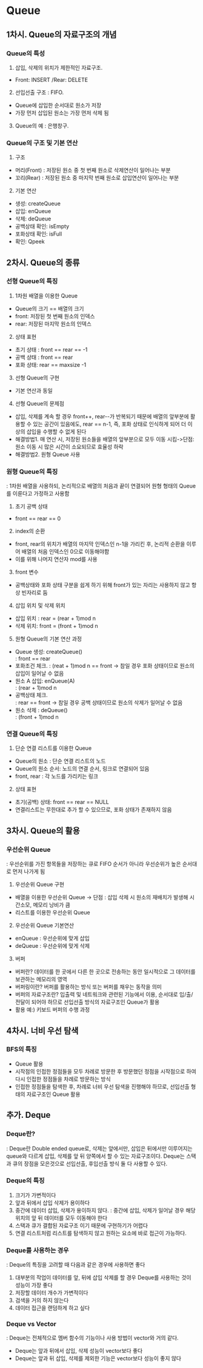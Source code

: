 # Queue

## 1차시. Queue의 자료구조의 개념

### Queue의 특성

1. 삽입, 삭제의 위치가 제한적인 자료구조. 
- Front: INSERT /Rear: DELETE
2.  선입선출 구조 : FIFO. 
- Queue에 삽입한 순서대로 원소가 저장
- 가장 먼저 삽입된 원소는 가장 먼저 삭제 됨
3. Queue의 예 : 은행창구. 

### Queue의 구조 및 기본 연산

1. 구조
- 머리(Front) : 저장된 원소 중 첫 번째 원소로 삭제연산이 일어나는 부분
- 꼬리(Rear) : 저장된 원소 중 마지막 번째 원소로 삽입연산이 일어나는 부분

2. 기본 연산
- 생성: createQueue 
- 삽입: enQueue 
- 삭제: deQueue 
- 공백상태 확인: isEmpty 
- 포화상태 확인: isFull 
- 확인: Qpeek

## 2차시. Queue의 종류

### 선형 Queue의 특징

1. 1차원 배열을 이용한 Queue
- Queue의 크기 == 배열의 크기
- front: 저장된 첫 번째 원소의 인덱스
- rear: 저장된 마지막 원소의 인덱스

2. 상태 표현
- 초기 상태 : front == rear == -1
- 공백 상태 : front == rear
- 포화 상태: rear == maxsize -1

3. 선형 Queue의 구현
- 기본 연산과 동일

4. 선형 Queue의 문제점
- 삽입, 삭제를 계속 할 경우 front++, rear--가 반복되기 때문에 배열의 앞부분에 활용할 수 있는 공간이 있음에도, 
rear == n-1, 즉, 포화 상태로 인식하게 되어 더 이상의 삽입을 수행할 수 없게 된다
- 해결방법1. 매 연산 시, 저장된 원소들을 배열의 앞부분으로 모두 이동 시킴->단점: 원소 이동 시 많은 시간이 소요되므로 효율성 하락
- 해결방법2. 원형 Queue 사용


### 원형 Queue의 특징
: 1차원 배열을 사용하되, 논리적으로 배열의 처음과 끝이 연결되어 원형 형태의 Queue를 이룬다고 가정하고 사용함

1. 초기 공백 상태
- front == rear == 0

2. index의 순환
- front, rear의 위치가 배열의 마지막 인덱스인 n-1을 가리킨 후, 논리적 순환을 이루어 배열의 처음 인덱스인 0으로 이동해야함
- 이를 위해 나머지 연산자 mod를 사용

3. front 변수
- 공백상태와 포화 상태 구분을 쉽게 하기 위해 front가 있는 자리는 사용하지 않고 항상 빈자리로 둠

4. 삽입 위치 및 삭제 위치
- 삽입 위치 : rear = (rear + 1)mod n
- 삭제 위치: front = (front + 1)mod n

5. 원형 Queue의 기본 연산 과정
- Queue 생성: createQueue()  
: front == rear
- 포화조건 체크. 
: (reat + 1)mod n == front -> 참일 경우 포화 상태이므로 원소의 삽입이 일어날 수 없음
- 원소 A 삽입: enQueue(A)  
: (rear + 1)mod n
- 공백상태 체크.  
: rear == front -> 참일 경우 공백 상태이므로 원소의 삭제가 일어날 수 없음
- 원소 삭제 : deQueue()  
: (front + 1)mod n


### 연결 Queue의 특징

1. 단순 연결 리스트를 이용한 Queue
- Queue의 원소 : 단순 연결 리스트의 노드
- Queue의 원소 순서: 노드의 연결 순서, 링크로 연결되어 있음
- front, rear : 각 노드를 가리키는 링크

2. 상태 표현
- 초기(공백) 상태: front == rear == NULL
- 연결리스트는 무한대로 추가 할 수 있으므로, 포화 상태가 존재하지 않음


## 3차시. Queue의 활용

### 우선순위 Queue
: 우선순위를 가진 항목들을 저장하는 큐로 FIFO 순서가 아니라 우선순위가 높은 순서대로 먼저 나가게 됨

1. 우선순위 Queue 구현
- 배열을 이용한 우선순위 Queue -> 단점 : 삽입 삭제 시 원소의 재배치가 발생해 시간소모, 메모리 낭비가 큼
- 리스트를 이용한 우선순위 Queue 

2. 우선순위 Queue 기본연산
- enQueue : 우선순위에 맞게 삽입
- deQueue : 우선순위에 맞게 삭제

3. 버퍼
- 버퍼란? 데이터를 한 곳에서 다른 한 곳으로 전송하는 동안 일시적으로 그 데이터를 보관하는 메모리의 영역
- 버퍼링이란? 버퍼를 활용하는 방식 또는 버퍼를 채우는 동작을 의미
- 버퍼의 자료구조란? 입출력 및 네트워크와 관련된 기능에서 이용, 순서대로 입/출/전달이 되어야 하므로 선입선출 방식의 자료구조인 Queue가 활용
- 활용 예:) 키보드 버퍼의 수행 과정

## 4차시. 너비 우선 탐색

### BFS의 특징
- Queue 활용
- 시작점의 인접한 정점들을 모두 차례로 방문한 후 방문했던 정점을 시작점으로 하여 다시 인접한 정점들을 차례로 방문하는 방식
- 인접한 정점들을 탐색한 후, 차례로 너비 우선 탐색을 진행해야 하므로, 선입선출 형태의 자료구조인 Queue 활용


## 추가. Deque

### Deque란?
: Deque란 Double ended queue로, 삭제는 앞에서만, 삽입은 뒤에서만 이루어지는 queue와 다르게 삽입, 삭제를 앞 뒤 양쪽에서 할 수 있는 자료구조이다. 
Deque는 스택과 큐의 장점을 모은것으로 선입선출, 후입선출 방식 둘 다 사용할 수 있다.

### Deque의 특징
1. 크기가 가변적이다
2. 앞과 뒤에서 삽입 삭제가 용이하다
3. 중간에 데이터 삽입, 삭제가 용이하지 않다. 
: 중간에 삽입, 삭제가 일어날 경우 해당 위치의 앞 뒤 데이터를 모두 이동해야 한다
4. 스택과 큐가 결합된 자료구조 이기 때문에 구현하기가 어렵다
5. 연결 리스트처럼 리스트를 탐색하지 않고 원하는 요소에 바로 접근이 가능하다.

### Deque를 사용하는 경우
: Deque의 특징을 고려할 때 다음과 같은 경우에 사용하면 좋다
1. 대부분의 작업이 데이터를 앞, 뒤에 삽입 삭제를 할 경우 Deque를 사용하는 것이 성능이 가장 좋다
2. 저장할 데이터 개수가 가변적이다
3. 검색을 거의 하지 않는다
4. 데이터 접근을 랜덤하게 하고 싶다

### Deque vs Vector
: Deque는 전체적으로 멤버 함수의 기능이나 사용 방법이 vector와 거의 같다. 
- Deque는 앞과 뒤에서 삽입, 삭제 성능이 vector보다 좋다 
- Deque는 앞과 뒤 삽입, 삭제를 제외한 기능은 vector보다 성능이 좋지 않다
